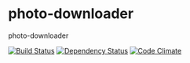photo-downloader
================

photo-downloader

[![Build Status](https://travis-ci.org/vdaubry/photo-downloader.png?branch=master)](https://travis-ci.org/vdaubry/photo-downloader)
[![Dependency Status](https://gemnasium.com/vdaubry/photo-downloader.png)](https://gemnasium.com/vdaubry/photo-downloader)
[![Code Climate](https://codeclimate.com/github/vdaubry/photo-downloader.png)](https://codeclimate.com/github/vdaubry/photo-downloader)
